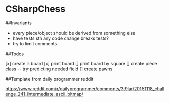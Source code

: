 # CSharpChess

##Invariants
* every piece/object should be derived from something else
* have tests sth any code change breaks tests?
* try to limit comments

##Todos

[x] create a board
[x] print board
[] print board by square
[] create piece class -- try predicting needed field
[] create pawns

##Template from daily programmer reddit

https://www.reddit.com/r/dailyprogrammer/comments/3t9lar/20151118_challenge_241_intermediate_ascii_bitmap/


